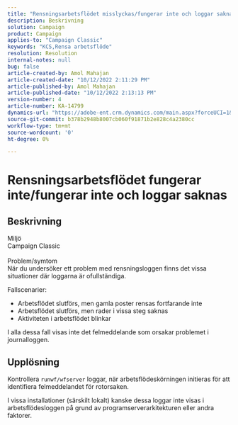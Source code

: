 ```yaml
---
title: "Rensningsarbetsflödet misslyckas/fungerar inte och loggar saknas"
description: Beskrivning
solution: Campaign
product: Campaign
applies-to: "Campaign Classic"
keywords: "KCS,Rensa arbetsflöde"
resolution: Resolution
internal-notes: null
bug: false
article-created-by: Amol Mahajan
article-created-date: "10/12/2022 2:11:29 PM"
article-published-by: Amol Mahajan
article-published-date: "10/12/2022 2:13:13 PM"
version-number: 4
article-number: KA-14799
dynamics-url: "https://adobe-ent.crm.dynamics.com/main.aspx?forceUCI=1&pagetype=entityrecord&etn=knowledgearticle&id=66831cc1-374a-ed11-bba1-000d3a31576b"
source-git-commit: b378b2948b8007cb060f91871b2e828c4a2380cc
workflow-type: tm+mt
source-wordcount: '0'
ht-degree: 0%

---
```


# Rensningsarbetsflödet fungerar inte/fungerar inte och loggar saknas

## Beskrivning

Miljö<br>
Campaign Classic
<br><br>Problem/symtom<br>
När du undersöker ett problem med rensningsloggen finns det vissa situationer där loggarna är ofullständiga.

Fallscenarier:

- Arbetsflödet slutförs, men gamla poster rensas fortfarande inte
- Arbetsflödet slutförs, men rader i vissa steg saknas
- Aktiviteten i arbetsflödet blinkar


I alla dessa fall visas inte det felmeddelande som orsakar problemet i journalloggen.


## Upplösning


Kontrollera `runwf/wfserver` loggar, när arbetsflödeskörningen initieras för att identifiera felmeddelandet för rotorsaken.

I vissa installationer (särskilt lokalt) kanske dessa loggar inte visas i arbetsflödesloggen på grund av programserverarkitekturen eller andra faktorer.
